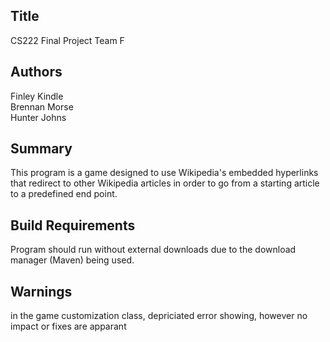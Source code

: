 ## Title
CS222 Final Project Team F

## Authors
Finley Kindle\
Brennan Morse\
Hunter Johns

## Summary
This program is a game designed to use Wikipedia's embedded hyperlinks that redirect to other Wikipedia articles in order to go from a starting article to a predefined end point.

## Build Requirements
Program should run without external downloads due to the download manager (Maven) being used.

## Warnings
in the game customization class, depriciated error showing, however no impact or fixes are apparant
